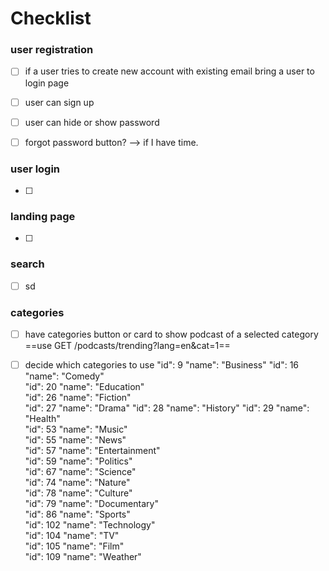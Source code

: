# Checklist

### user registration
- [ ] if a user tries to create new account with existing email bring a user to login page
- [ ] user can sign up
- [ ] user can hide or show password
- [ ] forgot password button? --> if I have time.


### user login
- [ ] 

### landing page
- [ ] 

### search
- [ ] sd

### categories
- [ ] have categories button or card to show podcast of a selected category
      ==use GET /podcasts/trending?lang=en&cat=1==
- [ ] decide which categories to use
            "id": 9
            "name": "Business"
            "id": 16
            "name": "Comedy"          
            "id": 20
            "name": "Education"                
            "id": 26
            "name": "Fiction"      
            "id": 27
            "name": "Drama"
            "id": 28
            "name": "History"
            "id": 29
            "name": "Health"           
            "id": 53
            "name": "Music"           
            "id": 55
            "name": "News"           
            "id": 57
            "name": "Entertainment"            
            "id": 59
            "name": "Politics"            
            "id": 67
            "name": "Science"            
            "id": 74
            "name": "Nature"            
            "id": 78
            "name": "Culture"            
            "id": 79
            "name": "Documentary"            
            "id": 86
            "name": "Sports"        
            "id": 102
            "name": "Technology"            
            "id": 104
            "name": "TV"            
            "id": 105
            "name": "Film"          
            "id": 109
            "name": "Weather"
            


